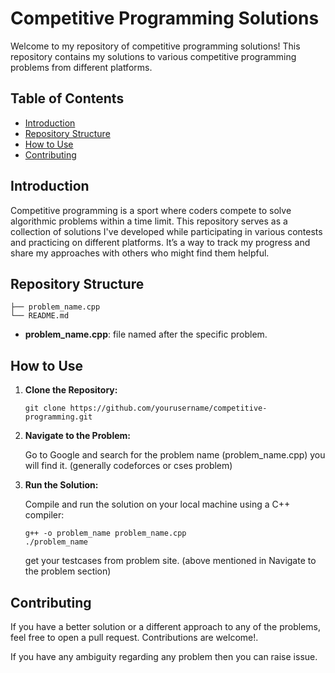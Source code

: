 
Competitive Programming Solutions
=================================

Welcome to my repository of competitive programming solutions! This repository contains my solutions to various competitive programming problems from different platforms.

Table of Contents
-----------------

*   [Introduction](#introduction)
*   [Repository Structure](#repository-structure)
*   [How to Use](#how-to-use)
*   [Contributing](#contributing)


Introduction
------------

Competitive programming is a sport where coders compete to solve algorithmic problems within a time limit. This repository serves as a collection of solutions I've developed while participating in various contests and practicing on different platforms. It’s a way to track my progress and share my approaches with others who might find them helpful.

Repository Structure
--------------------

    
    ├── problem_name.cpp
    └── README.md
    

*   **problem_name.cpp**: file named after the specific problem.


How to Use
----------

1.  **Clone the Repository:**
    
        git clone https://github.com/yourusername/competitive-programming.git
    
2.  **Navigate to the Problem:**
    
    Go to Google and search for the problem name (problem_name.cpp) you will find it. (generally codeforces or cses problem)
    
3.  **Run the Solution:**
    
    Compile and run the solution on your local machine using a C++ compiler:
    
        
        g++ -o problem_name problem_name.cpp
        ./problem_name

    get your testcases from problem site. (above mentioned in Navigate to the problem section)
                    
    

Contributing
------------

If you have a better solution or a different approach to any of the problems, feel free to open a pull request. Contributions are welcome!.

If you have any ambiguity regarding any problem then you can raise issue.

